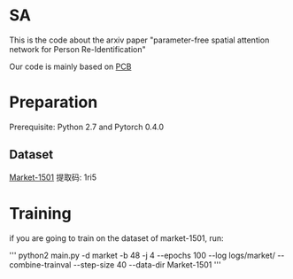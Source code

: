 # SA
This is the code about the arxiv paper "parameter-free spatial attention network for Person Re-Identification"

Our code is mainly based on [PCB](https://github.com/syfafterzy/PCB_RPP_for_reID)

# Preparation
Prerequisite: Python 2.7 and Pytorch 0.4.0
## Dataset
[Market-1501](https://pan.baidu.com/s/1qlCJEdEY7UueGL-VdhH6xw) 提取码: 1ri5
  
# Training
if you are going to train on the dataset of market-1501, run:

'''
python2 main.py -d market -b 48 -j 4 --epochs 100 --log logs/market/ --combine-trainval --step-size 40 --data-dir Market-1501 
'''
